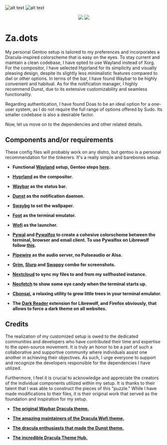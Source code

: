 ![alt text](https://github.com/zazaserty/Za.dots/blob/main/attachments/rice.png)
![alt text](https://github.com/zazaserty/Za.dots/blob/main/attachments/ric3.png)

<div align="center">

![](https://img.shields.io/github/last-commit/zazaserty/Zadots?style=flat-square&logo=)
![](https://img.shields.io/github/stars/zazaserty/Zadots?style=flat-square&logo=)
  
<div align="left">
  
# Za.dots
My personal Gentoo setup is tailored to my preferences and incorporates a Dracula-inspired colorscheme that is easy on the eyes. To stay current and maintain a clean codebase, I have opted to use Wayland instead of Xorg. For the compositor, I have selected Hyprland for its simplicity and visually pleasing design, despite its slightly less minimalistic features compared to dwl or other options. In terms of the bar, I have found Waybar to be highly convenient and habitual. As for the notification manager, I highly recommend Dunst, due to its extensive customizability and seamless functionality.

Regarding authentication, I have found Doas to be an ideal option for a one-user system, as I do not require the full range of options offered by Sudo. Its smaller codebase is also a desirable factor.

Now, let us move on to the dependencies and other related details.

## Components and/or requirements
These config files will probably work on any distro, but gentoo is a personal recommendation for the tinkerers. It's a really simple and barebones setup.

- **Functional [Wayland](https://wayland.freedesktop.org/) setup, Gentoo steps [here](https://wiki.gentoo.org/wiki/Wayland).**

- **[Hyprland](https://hyprland.org/) as the compositor.**

- **[Waybar](https://github.com/Alexays/Waybar) as the status bar.**

- **[Dunst](https://github.com/dunst-project/dunst) as the notification daemon.**

- **[Swaybg](https://github.com/swaywm/swaybg) to set the wallpaper.**

- **[Foot](https://github.com/r-c-f/foot) as the terminal emulator.**

- **[Wofi](https://hg.sr.ht/~scoopta/wofi) as the launcher.**

- **[Pywal](https://github.com/dylanaraps/pywal) and [Pywalfox](https://github.com/Frewacom/pywalfox) to create a cohesive colorscheme between the terminal, browser and email client. To use Pywalfox on Librewolf follow [this](https://github.com/Frewacom/pywalfox/issues/68).**

- **[Pipewire](https://pipewire.org/) as the audio server, no Pulseaudio or Alsa.**

- **[Grim](https://sr.ht/~emersion/grim/), [Slurp](https://github.com/emersion/slurp) and [Swappy](https://github.com/jtheoof/swappy) combo for screenshots.**

- **[Nextcloud](https://nextcloud.com/) to sync my files to and from my selfhosted instance.**

- **[Neofetch](https://github.com/dylanaraps/neofetch) to show some eye candy when the terminal starts up.**

- **[Cbonsai](https://gitlab.com/jallbrit/cbonsai), a relaxing utility to grow little trees in your terminal emulator.**

- **The [Dark Reader](https://addons.mozilla.org/en-US/firefox/addon/darkreader/) extension for Librewolf, and Firefox obviously, that allows to force a dark theme on all websites.**

## Credits

The realization of my customized setup is owed to the dedicated communities and developers who have contributed their time and expertise to the open-source movement. It is truly an honor to be a part of such a collaborative and supportive community where individuals assist one another in achieving their objectives. As such, I urge everyone to support and recognize the developers responsible for the dependencies I have utilized.

Furthermore, I feel it is crucial to acknowledge and appreciate the creators of the individual components utilized within my setup. It is thanks to their talent that I was able to construct the pieces of this "puzzle." While I have made modifications to their files, it is their original work that served as the foundation and inspiration for my setup.

- [**The original Waybar Dracula theme.**](https://github.com/dracula/waybar)

- [**The amazing maintainers of the Dracula Wofi theme.**](https://github.com/dracula/wofi)

- [**The dracula enthusiasts that made the Dunst theme.**](https://github.com/dracula/dunst)

- [**The incredible Dracula Theme Hub.**](https://draculatheme.com)
